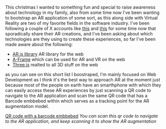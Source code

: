 This christmas I wanted to something fun and special to raise awareness about technology in my family, also from some time now I've been wanting to bootstrap an AR application of some sort, as this along side with Virtual Reality are two of my favorite fields in the software industry. I've been following a couple of X accounts like [this](https://twitter.com/XRarchitect) and [this](https://twitter.com/Natzke) for some time now that sporadically share their AR creations, and I've been asking about which technologies are they using to create these experiences, so far I've been made aware about the following:

- [AR.js library](https://ar-js-org.github.io/AR.js-Docs/) AR library for the web
- [A-Frame](https://aframe.io/) which can be used for AR and VR on the web
- [Three.js](https://threejs.org/) realted to all 3D stuff on the web

as you can see on this short list I boostraped, I'm mainly focused on Web Development as I think it's the best way to approach AR at the moment just because most of the people on earth have an smarthphone with which they can easily access these AR experiences by just scanning a QR code to navigate to the AR application and scan the same QR code that has a Barcode embbebed within which serves as a tracking point for the AR augmentation model.

[QR code with a barcode embbebed](/blogImage/christmasAr/qr5.png)
_You can scan this qr code to navigate to the AR application, and keep scanning it to show the AR augmentation_
